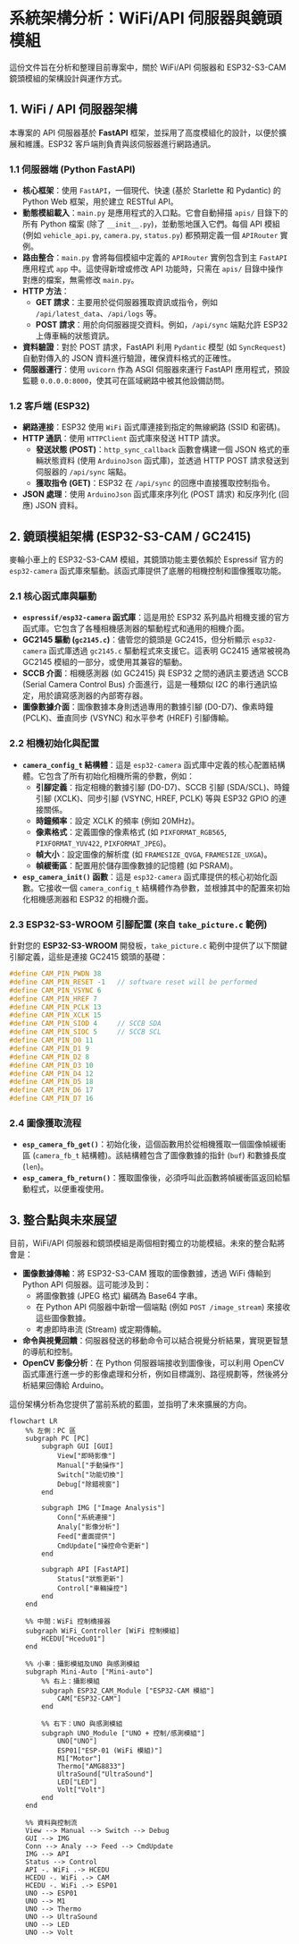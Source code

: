 # 系統架構分析：WiFi/API 伺服器與鏡頭模組

這份文件旨在分析和整理目前專案中，關於 WiFi/API 伺服器和 ESP32-S3-CAM 鏡頭模組的架構設計與運作方式。

## 1. WiFi / API 伺服器架構

本專案的 API 伺服器基於 **FastAPI** 框架，並採用了高度模組化的設計，以便於擴展和維護。ESP32 客戶端則負責與該伺服器進行網路通訊。

### 1.1 伺服器端 (Python FastAPI)

*   **核心框架**：使用 `FastAPI`，一個現代、快速 (基於 Starlette 和 Pydantic) 的 Python Web 框架，用於建立 RESTful API。
*   **動態模組載入**：`main.py` 是應用程式的入口點。它會自動掃描 `apis/` 目錄下的所有 Python 檔案 (除了 `__init__.py`)，並動態地匯入它們。每個 API 模組 (例如 `vehicle_api.py`, `camera.py`, `status.py`) 都預期定義一個 `APIRouter` 實例。
*   **路由整合**：`main.py` 會將每個模組中定義的 `APIRouter` 實例包含到主 `FastAPI` 應用程式 `app` 中。這使得新增或修改 API 功能時，只需在 `apis/` 目錄中操作對應的檔案，無需修改 `main.py`。
*   **HTTP 方法**：
    *   **GET 請求**：主要用於從伺服器獲取資訊或指令，例如 `/api/latest_data`、`/api/logs` 等。
    *   **POST 請求**：用於向伺服器提交資料。例如，`/api/sync` 端點允許 ESP32 上傳車輛的狀態資訊。
*   **資料驗證**：對於 POST 請求，FastAPI 利用 `Pydantic` 模型 (如 `SyncRequest`) 自動對傳入的 JSON 資料進行驗證，確保資料格式的正確性。
*   **伺服器運行**：使用 `uvicorn` 作為 ASGI 伺服器來運行 FastAPI 應用程式，預設監聽 `0.0.0.0:8000`，使其可在區域網路中被其他設備訪問。

### 1.2 客戶端 (ESP32)

*   **網路連接**：ESP32 使用 `WiFi` 函式庫連接到指定的無線網路 (SSID 和密碼)。
*   **HTTP 通訊**：使用 `HTTPClient` 函式庫來發送 HTTP 請求。
    *   **發送狀態 (POST)**：`http_sync_callback` 函數會構建一個 JSON 格式的車輛狀態資料 (使用 `ArduinoJson` 函式庫)，並透過 HTTP POST 請求發送到伺服器的 `/api/sync` 端點。
    *   **獲取指令 (GET)**：ESP32 在 `/api/sync` 的回應中直接獲取控制指令。
*   **JSON 處理**：使用 `ArduinoJson` 函式庫來序列化 (POST 請求) 和反序列化 (回應) JSON 資料。

## 2. 鏡頭模組架構 (ESP32-S3-CAM / GC2415)

麥輪小車上的 ESP32-S3-CAM 模組，其鏡頭功能主要依賴於 Espressif 官方的 `esp32-camera` 函式庫來驅動。該函式庫提供了底層的相機控制和圖像獲取功能。

### 2.1 核心函式庫與驅動

*   **`espressif/esp32-camera` 函式庫**：這是用於 ESP32 系列晶片相機支援的官方函式庫。它包含了各種相機感測器的驅動程式和通用的相機介面。
*   **GC2145 驅動 (`gc2145.c`)**：儘管您的鏡頭是 GC2415，但分析顯示 `esp32-camera` 函式庫透過 `gc2145.c` 驅動程式來支援它。這表明 GC2415 通常被視為 GC2145 模組的一部分，或使用其兼容的驅動。
*   **SCCB 介面**：相機感測器 (如 GC2415) 與 ESP32 之間的通訊主要透過 SCCB (Serial Camera Control Bus) 介面進行，這是一種類似 I2C 的串行通訊協定，用於讀寫感測器的內部寄存器。
*   **圖像數據介面**：圖像數據本身則透過專用的數據引腳 (D0-D7)、像素時鐘 (PCLK)、垂直同步 (VSYNC) 和水平參考 (HREF) 引腳傳輸。

### 2.2 相機初始化與配置

*   **`camera_config_t` 結構體**：這是 `esp32-camera` 函式庫中定義的核心配置結構體。它包含了所有初始化相機所需的參數，例如：
    *   **引腳定義**：指定相機的數據引腳 (D0-D7)、SCCB 引腳 (SDA/SCL)、時鐘引腳 (XCLK)、同步引腳 (VSYNC, HREF, PCLK) 等與 ESP32 GPIO 的連接關係。
    *   **時鐘頻率**：設定 XCLK 的頻率 (例如 20MHz)。
    *   **像素格式**：定義圖像的像素格式 (如 `PIXFORMAT_RGB565`, `PIXFORMAT_YUV422`, `PIXFORMAT_JPEG`)。
    *   **幀大小**：設定圖像的解析度 (如 `FRAMESIZE_QVGA`, `FRAMESIZE_UXGA`)。
    *   **幀緩衝區**：配置用於儲存圖像數據的記憶體 (如 PSRAM)。
*   **`esp_camera_init()` 函數**：這是 `esp32-camera` 函式庫提供的核心初始化函數。它接收一個 `camera_config_t` 結構體作為參數，並根據其中的配置來初始化相機感測器和 ESP32 的相機介面。

### 2.3 ESP32-S3-WROOM 引腳配置 (來自 `take_picture.c` 範例)

針對您的 **ESP32-S3-WROOM** 開發板，`take_picture.c` 範例中提供了以下關鍵引腳定義，這些是連接 GC2415 鏡頭的基礎：

```c
#define CAM_PIN_PWDN 38
#define CAM_PIN_RESET -1   // software reset will be performed
#define CAM_PIN_VSYNC 6
#define CAM_PIN_HREF 7
#define CAM_PIN_PCLK 13
#define CAM_PIN_XCLK 15
#define CAM_PIN_SIOD 4     // SCCB SDA
#define CAM_PIN_SIOC 5     // SCCB SCL
#define CAM_PIN_D0 11
#define CAM_PIN_D1 9
#define CAM_PIN_D2 8
#define CAM_PIN_D3 10
#define CAM_PIN_D4 12
#define CAM_PIN_D5 18
#define CAM_PIN_D6 17
#define CAM_PIN_D7 16
```

### 2.4 圖像獲取流程

*   **`esp_camera_fb_get()`**：初始化後，這個函數用於從相機獲取一個圖像幀緩衝區 (`camera_fb_t` 結構體)。該結構體包含了圖像數據的指針 (`buf`) 和數據長度 (`len`)。
*   **`esp_camera_fb_return()`**：獲取圖像後，必須呼叫此函數將幀緩衝區返回給驅動程式，以便重複使用。

## 3. 整合點與未來展望

目前，WiFi/API 伺服器和鏡頭模組是兩個相對獨立的功能模組。未來的整合點將會是：

*   **圖像數據傳輸**：將 ESP32-S3-CAM 獲取的圖像數據，透過 WiFi 傳輸到 Python API 伺服器。這可能涉及到：
    *   將圖像數據 (JPEG 格式) 編碼為 Base64 字串。
    *   在 Python API 伺服器中新增一個端點 (例如 `POST /image_stream`) 來接收這些圖像數據。
    *   考慮即時串流 (Stream) 或定期傳輸。
*   **命令與視覺回饋**：伺服器發送的移動命令可以結合視覺分析結果，實現更智慧的導航和控制。
*   **OpenCV 影像分析**：在 Python 伺服器端接收到圖像後，可以利用 OpenCV 函式庫進行進一步的影像處理和分析，例如目標識別、路徑規劃等，然後將分析結果回傳給 Arduino。

這份架構分析為您提供了當前系統的藍圖，並指明了未來擴展的方向。

```mermaid
flowchart LR
    %% 左側：PC 區
    subgraph PC [PC]
        subgraph GUI [GUI]
            View["即時影像"]
            Manual["手動操作"]
            Switch["功能切換"]
            Debug["除錯視窗"]
        end

        subgraph IMG ["Image Analysis"]
            Conn["系統連接"]
            Analy["影像分析"]
            Feed["畫面提供"]
            CmdUpdate["操控命令更新"]
        end

        subgraph API [FastAPI]
            Status["狀態更新"]
            Control["車輛操控"]
        end
    end

    %% 中間：WiFi 控制橋接器
    subgraph WiFi_Controller [WiFi 控制模組]
        HCEDU["Hcedu01"]
    end

	%% 小車：攝影模組及UNO 與感測模組
	subgraph Mini-Auto ["Mini-auto"]
		%% 右上：攝影模組
		subgraph ESP32_CAM_Module ["ESP32-CAM 模組"]
			CAM["ESP32-CAM"]
		end

		%% 右下：UNO 與感測模組
		subgraph UNO_Module ["UNO + 控制/感測模組"]
			UNO["UNO"]
			ESP01["ESP-01 (WiFi 模組)"]
			M1["Motor"]
			Thermo["AMG8833"]
			UltraSound["UltraSound"]
			LED["LED"]
			Volt["Volt"]
		end
	end

    %% 資料與控制流
    View --> Manual --> Switch --> Debug
    GUI --> IMG
    Conn --> Analy --> Feed --> CmdUpdate
    IMG --> API
    Status --> Control
    API -. WiFi .-> HCEDU
    HCEDU -. WiFi .-> CAM
    HCEDU -. WiFi .-> ESP01
    UNO --> ESP01
    UNO --> M1
    UNO --> Thermo
    UNO --> UltraSound
    UNO --> LED
    UNO --> Volt

```